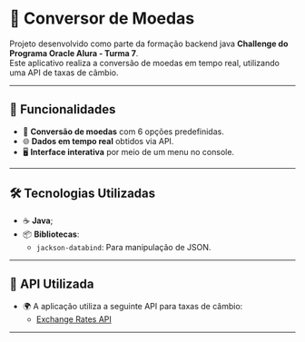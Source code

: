 # 💱 Conversor de Moedas  

Projeto desenvolvido como parte da formação backend java **Challenge do Programa Oracle Alura - Turma 7**.  
Este aplicativo realiza a conversão de moedas em tempo real, utilizando uma API de taxas de câmbio.  

---

## 🌟 **Funcionalidades**
- 🔄 **Conversão de moedas** com 6 opções predefinidas.  
- 🌐 **Dados em tempo real** obtidos via API.  
- 🖥️ **Interface interativa** por meio de um menu no console.  

---

## 🛠️ **Tecnologias Utilizadas**
- ☕ **Java**; 
- 📦 **Bibliotecas**:  
  - `jackson-databind`: Para manipulação de JSON.

---

## 🔗 **API Utilizada**
- 🌍 A aplicação utiliza a seguinte API para taxas de câmbio:  
  - [Exchange Rates API](https://www.exchangerate-api.com/)

---
